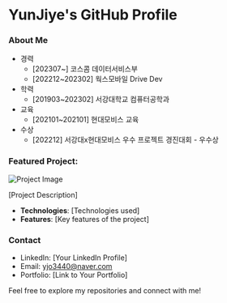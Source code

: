 # YunJiye's GitHub Profile

### About Me
- 경력
  * [202307~] 코스콤 데이터서비스부
  * [202212~202302] 웍스모바일 Drive Dev
- 학력
  * [201903~202302] 서강대학교 컴퓨터공학과
- 교육
  * [202101~202101] 현대모비스 교육
- 수상
  * [202212] 서강대x현대모비스 우수 프로젝트 경진대회 - 우수상

### Featured Project: 

![Project Image](link-to-project-image.png)

[Project Description]

- **Technologies**: [Technologies used]
- **Features**: [Key features of the project]

### Contact

- LinkedIn: [Your LinkedIn Profile]
- Email: yjo3440@naver.com
- Portfolio: [Link to Your Portfolio]

Feel free to explore my repositories and connect with me!
